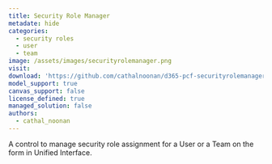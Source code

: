 ```yaml
---
title: Security Role Manager
metadate: hide
categories:
  - security roles
  - user
  - team
image: /assets/images/securityrolemanager.png
visit: 
download: 'https://github.com/cathalnoonan/d365-pcf-securityrolemanager'
model_support: true
canvas_support: false
license_defined: true
managed_solution: false
authors:
  - cathal_noonan
---
```

A control to manage security role assignment for a User or a Team on the form in Unified Interface.
